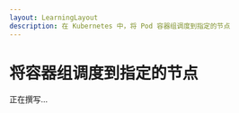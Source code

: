 ```yaml
---
layout: LearningLayout
description: 在 Kubernetes 中，将 Pod 容器组调度到指定的节点
---
```


# 将容器组调度到指定的节点

正在撰写...
